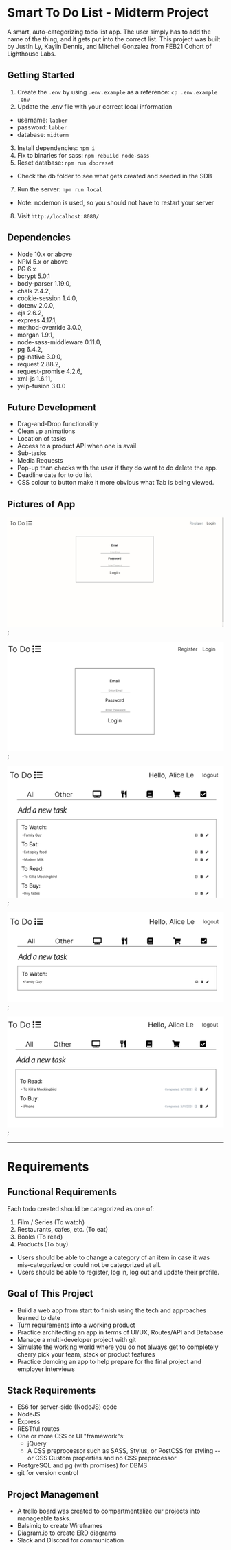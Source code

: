 # Smart To Do List - Midterm Project

A smart, auto-categorizing todo list app. The user simply has to add the name of the thing, and it gets put into the correct list. This project was built by Justin Ly, Kaylin Dennis, and Mitchell Gonzalez from FEB21 Cohort of Lighthouse Labs.

## Getting Started

1. Create the `.env` by using `.env.example` as a reference: `cp .env.example .env`
2. Update the .env file with your correct local information 
  - username: `labber` 
  - password: `labber` 
  - database: `midterm`
3. Install dependencies: `npm i`
4. Fix to binaries for sass: `npm rebuild node-sass`
5. Reset database: `npm run db:reset`
  - Check the db folder to see what gets created and seeded in the SDB
7. Run the server: `npm run local`
  - Note: nodemon is used, so you should not have to restart your server
8. Visit `http://localhost:8080/`

## Dependencies

- Node 10.x or above
- NPM 5.x or above
- PG 6.x
- bcrypt 5.0.1
- body-parser 1.19.0,
- chalk 2.4.2,
- cookie-session 1.4.0,
- dotenv 2.0.0,
- ejs 2.6.2,
- express 4.17.1,
- method-override 3.0.0,
- morgan 1.9.1,
- node-sass-middleware 0.11.0,
- pg 6.4.2,
- pg-native 3.0.0,
- request 2.88.2,
- request-promise 4.2.6,
- xml-js 1.6.11,
- yelp-fusion 3.0.0


## Future Development

- Drag-and-Drop functionality
- Clean up animations
- Location of tasks
- Access to a product API when one is avail.
- Sub-tasks
- Media Requests
- Pop-up than checks with the user if they do want to do delete the app.
- Deadline date for to do list 
- CSS colour to button make it more obvious what Tab is being viewed.


## Pictures of App

!['App Demo'](https://github.com/Justin1002/smartToDoList/blob/master/app-pics/app.demo.gif?raw=true);

!['Login Page'](https://raw.githubusercontent.com/Justin1002/smartToDoList/master/app-pics/Login.png);

!['Front Page'](https://raw.githubusercontent.com/Justin1002/smartToDoList/master/app-pics/Front%20Page.png);

!['Picture of category of Task'](https://raw.githubusercontent.com/Justin1002/smartToDoList/master/app-pics/Category%20Picture.png);

!['Completed Tasks'](https://raw.githubusercontent.com/Justin1002/smartToDoList/master/app-pics/Completed%20Tasks.png);
____________________________
# Requirements

## Functional Requirements

Each todo created should be categorized as one of:

1. Film / Series (To watch)
2. Restaurants, cafes, etc. (To eat)
3. Books (To read)
4. Products (To buy)

- Users should be able to change a category of an item in case it was mis-categorized or could not be categorized at all.
- Users should be able to register, log in, log out and update their profile.

## Goal of This Project

- Build a web app from start to finish using the tech and approaches learned to date
- Turn requirements into a working product
- Practice architecting an app in terms of UI/UX, Routes/API and Database
- Manage a multi-developer project with git
- Simulate the working world where you do not always get to completely cherry pick your team, stack or product features
- Practice demoing an app to help prepare for the final project and employer interviews

## Stack Requirements

- ES6 for server-side (NodeJS) code
- NodeJS
- Express
- RESTful routes
- One or more CSS or UI "framework"s:
  - jQuery
  - A CSS preprocessor such as SASS, Stylus, or PostCSS for styling -- or CSS Custom properties and no CSS preprocessor
- PostgreSQL and pg (with promises) for DBMS
- git for version control

## Project Management

- A trello board was created to compartmentalize our projects into manageable tasks.
- Balsimiq to create Wireframes
- Diagram.io to create ERD diagrams
- Slack and DIscord for communication

